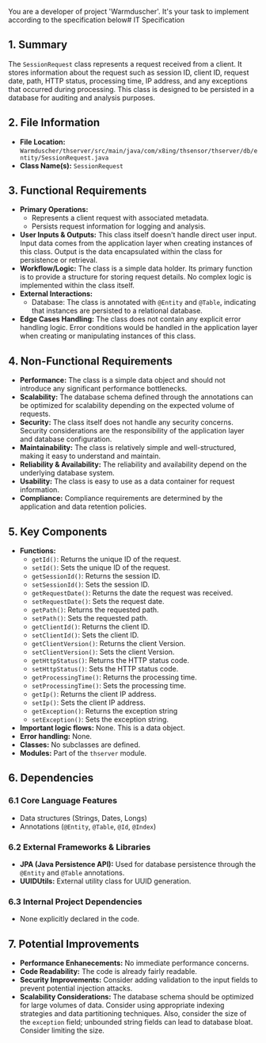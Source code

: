 You are a developer of project 'Warmduscher'. It's your task to implement according to the specification below# IT Specification

## 1. Summary

The `SessionRequest` class represents a request received from a client. It stores information about the request such as session ID, client ID, request date, path, HTTP status, processing time, IP address, and any exceptions that occurred during processing. This class is designed to be persisted in a database for auditing and analysis purposes.

## 2. File Information

- **File Location:** `Warmduscher/thserver/src/main/java/com/x8ing/thsensor/thserver/db/entity/SessionRequest.java`
- **Class Name(s):** `SessionRequest`

## 3. Functional Requirements

- **Primary Operations:**
    - Represents a client request with associated metadata.
    - Persists request information for logging and analysis.
- **User Inputs & Outputs:**  This class itself doesn't handle direct user input. Input data comes from the application layer when creating instances of this class. Output is the data encapsulated within the class for persistence or retrieval.
- **Workflow/Logic:** The class is a simple data holder. Its primary function is to provide a structure for storing request details. No complex logic is implemented within the class itself.
- **External Interactions:**
    - Database: The class is annotated with `@Entity` and `@Table`, indicating that instances are persisted to a relational database.
- **Edge Cases Handling:** The class does not contain any explicit error handling logic. Error conditions would be handled in the application layer when creating or manipulating instances of this class.

## 4. Non-Functional Requirements

- **Performance:**  The class is a simple data object and should not introduce any significant performance bottlenecks.
- **Scalability:** The database schema defined through the annotations can be optimized for scalability depending on the expected volume of requests.
- **Security:** The class itself does not handle any security concerns. Security considerations are the responsibility of the application layer and database configuration.
- **Maintainability:** The class is relatively simple and well-structured, making it easy to understand and maintain.
- **Reliability & Availability:** The reliability and availability depend on the underlying database system.
- **Usability:** The class is easy to use as a data container for request information.
- **Compliance:**  Compliance requirements are determined by the application and data retention policies.

## 5. Key Components

- **Functions:**
    - `getId()`: Returns the unique ID of the request.
    - `setId()`: Sets the unique ID of the request.
    - `getSessionId()`: Returns the session ID.
    - `setSessionId()`: Sets the session ID.
    - `getRequestDate()`: Returns the date the request was received.
    - `setRequestDate()`: Sets the request date.
    - `getPath()`: Returns the requested path.
    - `setPath()`: Sets the requested path.
    - `getClientId()`: Returns the client ID.
    - `setClientId()`: Sets the client ID.
    - `getClientVersion()`: Returns the client Version.
    - `setClientVersion()`: Sets the client Version.
    - `getHttpStatus()`: Returns the HTTP status code.
    - `setHttpStatus()`: Sets the HTTP status code.
    - `getProcessingTime()`: Returns the processing time.
    - `setProcessingTime()`: Sets the processing time.
    - `getIp()`: Returns the client IP address.
    - `setIp()`: Sets the client IP address.
    - `getException()`: Returns the exception string
    - `setException()`: Sets the exception string.
- **Important logic flows:** None. This is a data object.
- **Error handling:** None.
- **Classes:**  No subclasses are defined.
- **Modules:**  Part of the `thserver` module.

## 6. Dependencies

### 6.1 Core Language Features

- Data structures (Strings, Dates, Longs)
- Annotations (`@Entity`, `@Table`, `@Id`, `@Index`)

### 6.2 External Frameworks & Libraries

- **JPA (Java Persistence API):** Used for database persistence through the `@Entity` and `@Table` annotations.
- **UUIDUtils:** External utility class for UUID generation.

### 6.3 Internal Project Dependencies

- None explicitly declared in the code.

## 7. Potential Improvements

- **Performance Enhanecements:** No immediate performance concerns.
- **Code Readability:** The code is already fairly readable.
- **Security Improvements:** Consider adding validation to the input fields to prevent potential injection attacks.
- **Scalability Considerations:** The database schema should be optimized for large volumes of data. Consider using appropriate indexing strategies and data partitioning techniques.  Also, consider the size of the `exception` field; unbounded string fields can lead to database bloat. Consider limiting the size.